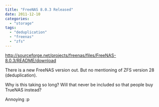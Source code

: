 ```yaml
---
title: "FreeNAS 8.0.3 Released"
date: 2011-12-10
categories: 
  - "storage"
tags: 
  - "deduplication"
  - "freenas"
  - "zfs"
---
```


http://sourceforge.net/projects/freenas/files/FreeNAS-8.0.3/README/download

There is a new FreeNAS version out. But no mentioning of ZFS version 28 (deduplication).

Why is this taking so long? Will that never be included so that people buy TrueNAS instead?

Annoying :p
